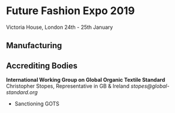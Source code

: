 # Future Fashion Expo 2019
Victoria House, London
24th - 25th January

## Manufacturing

## Accrediting Bodies

**International Working Group on Global Organic Textile Standard**
Christopher Stopes, Representative in GB & Ireland
_stopes@global-standard.org_

- Sanctioning GOTS
